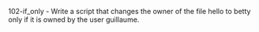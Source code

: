 102-if_only - Write a script that changes the owner of the file hello to betty only if it is owned by the user guillaume.

